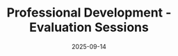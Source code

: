 ---
title: "Professional Development - Evaluation Sessions"
date: "2025-09-14"
startTime: "7:00 PM"
endTime: "8:00 PM"
location: "Online via Zoom"
type: "workshop"
description: "Professional development session focusing on evaluation techniques and performance improvement. Part of a three-session series continuing on Sep 28 and Oct 19."
registrationLink: "https://gameplanbasketball.ca"
maxParticipants: 50
currentRegistrations: 12
instructor: "TBA"
requirements: "Open to all certified officials"
---